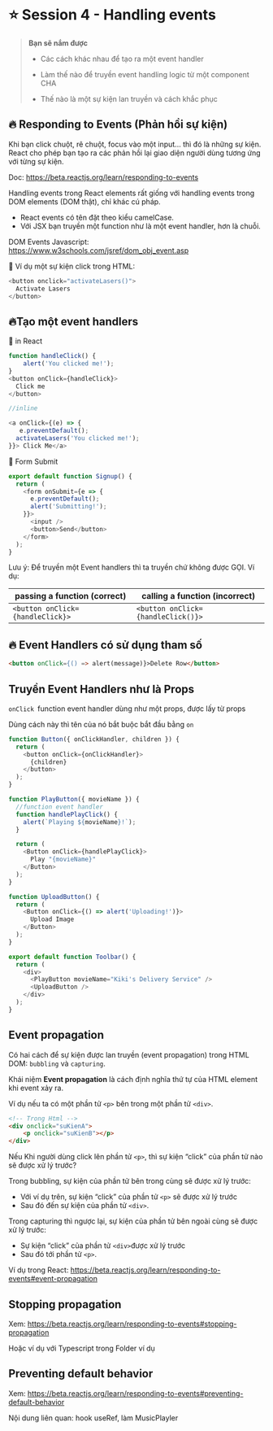 # ⭐ Session 4 - Handling events

>**Bạn sẽ nắm được**
>
>- Các cách khác nhau để tạo ra một event handler
>- Làm thế nào để truyền event handling logic từ một  component CHA
>
>- Thế nào là một sự kiện lan truyền và cách khắc phục

## 🔥 Responding to Events (Phản hồi sự kiện)

Khi bạn click chuột, rê chuột, focus vào một input... thì đó là những sự kiện. React cho phép bạn tạo ra các phản hồi lại giao diện người dùng tương ứng với từng sự kiện.

Doc: <https://beta.reactjs.org/learn/responding-to-events>

Handling events trong React elements rất giống với handling events trong DOM elements (DOM thật), chỉ khác cú pháp.

- React events có tên đặt theo kiểu camelCase.
- Với JSX bạn truyền một function như là một event handler, hơn là chuỗi.

DOM Events Javascript: <https://www.w3schools.com/jsref/dom_obj_event.asp>

🌻 Ví dụ một sự kiện click trong HTML:

```js
<button onclick="activateLasers()">
  Activate Lasers
</button>
```

## 🔥Tạo một event handlers

🌻 in React

```js
function handleClick() {
    alert('You clicked me!');
}
<button onClick={handleClick}>
  Click me
</button>

//inline

<a onClick={(e) => {
   e.preventDefault();
  activateLasers('You clicked me!');
}}> Click Me</a>

```

🌻 Form Submit

```js
export default function Signup() {
  return (
    <form onSubmit={e => {
      e.preventDefault();
      alert('Submitting!');
    }}>
      <input />
      <button>Send</button>
    </form>
  );
}
```
Lưu ý: Để truyền một Event handlers thì ta truyền chứ không được GỌI. Ví dụ:

| passing a function (correct)   | calling a function (incorrect)   |
|--------------------------------|----------------------------------|
| `<button onClick={handleClick}>` | `<button onClick={handleClick()}>` |

## 🔥 Event Handlers có sử dụng tham số

```html
<button onClick={() => alert(message)}>Delete Row</button>
```

## Truyền Event Handlers như là Props

`onClick `function event handler dùng như một props, được lấy từ props

Dùng cách này thì tên của nó bắt buộc bắt đầu bằng `on`

```js
function Button({ onClickHandler, children }) {
  return (
    <button onClick={onClickHandler}>
      {children}
    </button>
  );
}

function PlayButton({ movieName }) {
  //function event handler
  function handlePlayClick() {
    alert(`Playing ${movieName}!`);
  }

  return (
    <Button onClick={handlePlayClick}>
      Play "{movieName}"
    </Button>
  );
}

function UploadButton() {
  return (
    <Button onClick={() => alert('Uploading!')}>
      Upload Image
    </Button>
  );
}

export default function Toolbar() {
  return (
    <div>
      <PlayButton movieName="Kiki's Delivery Service" />
      <UploadButton />
    </div>
  );
}

```

## Event propagation

Có hai cách để sự kiện được lan truyền (event propagation) trong HTML DOM: `bubbling` và `capturing`.

Khái niệm **Event propagation** là cách định nghĩa thứ tự của HTML element khi event xảy ra.

Ví dụ nếu ta có một phần tử `<p>` bên trong một phần tử `<div>`.

```html
<!-- Trong Html -->
<div onclick="suKienA">
    <p onclick="suKienB"></p>
</div>
```

Nếu Khi người dùng click lên phần tử `<p>`, thì sự kiện “click” của phần tử nào sẽ được xử lý trước?


Trong bubbling, sự kiện của phần tử bên trong cùng sẽ được xử lý trước:

- Với ví dụ trên, sự kiện “click” của phần tử `<p>` sẽ được xử lý trước
- Sau đó đến sự kiện của phần tử `<div>`.

Trong capturing thì ngược lại, sự kiện của phần tử bên ngoài cùng sẽ được xử lý trước:

- Sự kiện “click” của phần tử `<div>`được xử lý trước
- Sau đó tới phần tử `<p>`.

Ví dụ trong React: <https://beta.reactjs.org/learn/responding-to-events#event-propagation>

## Stopping propagation

Xem: <https://beta.reactjs.org/learn/responding-to-events#stopping-propagation>

Hoặc ví dụ với Typescript trong Folder ví dụ

## Preventing default behavior

Xem: <https://beta.reactjs.org/learn/responding-to-events#preventing-default-behavior>

Nội dung liên quan: hook useRef, làm MusicPlayler